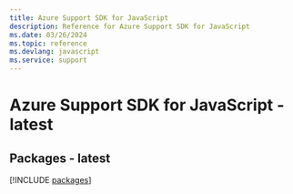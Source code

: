 ```yaml
---
title: Azure Support SDK for JavaScript
description: Reference for Azure Support SDK for JavaScript
ms.date: 03/26/2024
ms.topic: reference
ms.devlang: javascript
ms.service: support
---
```

# Azure Support SDK for JavaScript - latest
## Packages - latest
[!INCLUDE [packages](support-index.md)]